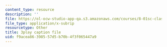 ```yaml
---
content_type: resource
description: ''
file: https://ol-ocw-studio-app-qa.s3.amazonaws.com/courses/8-01sc-classical-mechanics-fall-2016/f9acea86398557d5b70b4f3f065447a9_CfTLS6YYPms.vtt
file_type: application/x-subrip
resourcetype: Other
title: 3play caption file
uid: f9acea86-3985-57d5-b70b-4f3f065447a9
---
```

